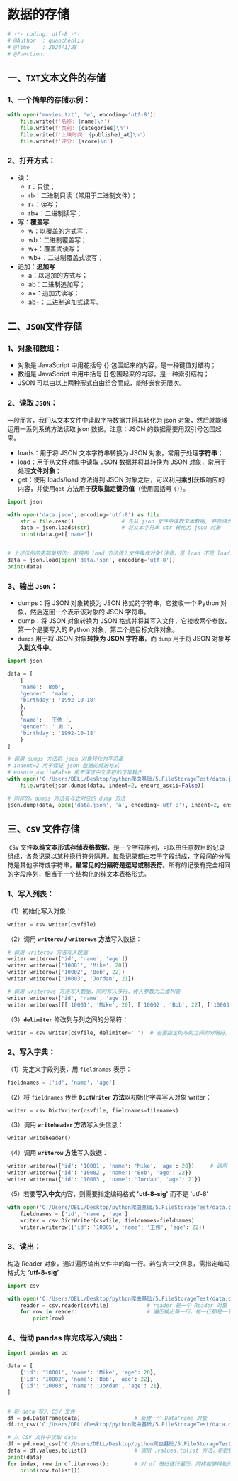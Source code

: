 # 数据的存储

```python
# -*- coding: utf-8 -*-
# @Author  : quanchenliu
# @Time	   : 2024/1/28
# @Function: 
```



## 一、`TXT`文本文件的存储

### 1、一个简单的存储示例：

```python
with open('movies.txt', 'w', encoding='utf-8'):
    file.write(f'名称: {name}\n')
    file.write(f'类别: {categories}\n')
    file.write(f'上映时间: {published_at}\n')
    file.write(f'评分: {score}\n')
```

### 2、打开方式：

- 读：
  - r：只读；
  - rb：二进制只读（常用于二进制文件）；
  - r+：读写；
  - rb+：二进制读写；
- 写：**覆盖写**
  - w：以覆盖的方式写；
  - wb：二进制覆盖写；
  - w+：覆盖式读写；
  - wb+：二进制覆盖式读写；
- 追加：**追加写**
  - a：以追加的方式写；
  - ab：二进制追加写；
  - a+：追加式读写；
  - ab+：二进制追加式读写。

## 二、`JSON`文件存储

### 1、对象和数组：

- 对象是 JavaScript 中用花括号 {} 包围起来的内容，是一种键值对结构；
- 数组是 JavaScript 中用中括号 [] 包围起来的内容，是一种索引结构；
- JSON 可以由以上两种形式自由组合而成，能够嵌套无限次。

### 2、读取 `JSON`：

一般而言，我们从文本文件中读取字符数据并将其转化为 json 对象，然后就能够运用一系列系统方法读取 json 数据。注意：JSON 的数据需要用双引号包围起来。

- loads：用于将 JSON 文本字符串转换为 JSON 对象，常用于处理**字符串**；
- load：用于从文件对象中读取 JSON 数据并将其转换为 JSON 对象，常用于处理**文件对象**；
- get：使用 loads/load 方法得到 JSON 对象之后，可以利用**索引**获取响应的内容，并使用`get` 方法用于**获取指定键的值**（使用圆括号 `()`）。

```python
import json

with open('data.json', encoding='utf-8') as file:
    str = file.read()               # 先从 json 文件中读取文本数据, 并存储为字符串 str
    data = json.loads(str)          # 将文本字符串 str 转化为 json 对象
    print(data.get['name'])


# 上述示例的更简单用法: 直接用 load 方法传入文件操作对象(注意，是 load 不是 loads)
data = json.load(open('data.json', encoding='utf-8'))
print(data)
```

### 3、输出 `JSON`：

- dumps：将 JSON 对象转换为 JSON 格式的字符串，它接收一个 Python 对象，然后返回一个表示该对象的 JSON 字符串。
- dump：将 JSON 对象转换为 JSON 格式并将其写入文件，它接收两个参数，第一个是要写入的 Python 对象，第二个是目标文件对象。
- `dumps` 用于将 JSON 对象**转换为 JSON 字符串**，而 `dump` 用于将 JSON 对象**写入到文件中**。

```python
import json

data = [
    {
    'name': 'Bob',
    'gender': 'male',
    'birthday': '1992-10-18'
    },
    {
    'name': ' 王伟 ',
    'gender': ' 男 ',
    'birthday': '1992-10-18'
	}
]

# 调用 dumps 方法将 json 对象转化为字符串
# indent=2 用于保证 json 数据的缩进格式
# ensure_ascii=False 用于保证中文字符的正常输出
with open('C:/Users/DELL/Desktop/python爬虫基础/5.FileStorageTest/data.json', 'w', encoding='utf-8') as file:
    file.write(json.dumps(data, indent=2, ensure_ascii=False))

# 同样的，dumps 方法有与之对应的 dump 方法
json.dump(data, open('data.json', 'a', encoding='utf-8'), indent=2, ensure_ascii=False)
```



## 三、`CSV` 文件存储

​		`CSV` 文件**以纯文本形式存储表格数据**，是一个字符序列，可以由任意数目的记录组成，各条记录以某种换行符分隔开。每条记录都由若干字段组成，字段间的分隔符是其他字符或字符串，**最常见的分隔符是逗号或制表符**。所有的记录有完全相同的字段序列，相当于一个结构化的纯文本表格形式。

### 1、写入列表：

（1）初始化写入对象：

```python
writer = csv.writer(csvfile) 
```

（2）调用 **`writerow` / `writerows` 方法**写入数据：

```python
# 调用 writerow 方法写入数据
writer.writerow(['id', 'name', 'age'])
writer.writerow(['10001', 'Mike', 20])
writer.writerow(['10002', 'Bob', 22])
writer.writerow(['10003', 'Jordan', 21])
```

```python
# 调用 writerows 方法写入数据，同时写入多行，传入参数为二维列表
writer.writerow(['id', 'name', 'age'])          
writer.writerows([['10001', 'Mike', 20], ['10002', 'Bob', 22], ['10003', 'Jordan', 21]])
```

（3）**`delimiter`** 修改列与列之间的分隔符：

```python
writer = csv.writer(csvfile, delimiter=' ')  # 若要指定列与列之间的分隔符，可以传入 delimiter 参数
```

### 2、写入字典：

（1）先定义字段列表，用 `fieldnames` 表示：

```python
fieldnames = ['id', 'name', 'age']
```

（2）将 `fieldnames` 传给 **`DictWriter` 方法**以初始化字典写入对象 writer：

```python
writer = csv.DictWriter(csvfile, fieldnames=filenames)
```

（3）调用 **`writeheader` 方法**写入头信息：

```python
writer.writeheader()
```

（4）调用 **`writerow` 方法**写入数据：

```python
writer.writerow({'id': '10001', 'name': 'Mike', 'age': 20})     # 调用 writerow 方法写入相应字典(自动在行末添加换行符)
writer.writerow({'id': '10002', 'name': 'Bob', 'age': 22})
writer.writerow({'id': '10003', 'name': 'Jordan', 'age': 21})
```

（5）若要**写入中文**内容，则需要指定编码格式 **'utf-8-sig'** 而不是 'utf-8'

```python
with open('C:/Users/DELL/Desktop/python爬虫基础/5.FileStorageTest/data.csv', 'a', encoding='utf-8-sig', newline='') as csvfile:
    fieldnames = ['id', 'name', 'age']
    writer = csv.DictWriter(csvfile, fieldnames=fieldnames)
    writer.writerow({'id': '10005', 'name': '王伟', 'age': 22})
```

### 3、读出： 

构造 Reader 对象，通过遍历输出文件中的每一行。若包含中文信息，需指定编码格式为 **‘utf-8-sig’**

```python
import csv

with open('C:/Users/DELL/Desktop/python爬虫基础/5.FileStorageTest/data.csv', 'r', encoding='utf-8-sig') as csvfile:
    reader = csv.reader(csvfile)            # reader 是一个 Reader 对象
    for row in reader:                      # 遍历输出每一行，每一行都是一个列表
        print(row)
```

### 4、借助 pandas 库完成写入/读出：

```python
import pandas as pd

data = [
    {'id': '10001', 'name': 'Mike', 'age': 20},
    {'id': '10002', 'name': 'Bob', 'age': 22},
    {'id': '10003', 'name': 'Jordan', 'age': 21},
]


# 将 data 写入 CSV 文件
df = pd.DataFrame(data)                 # 新建一个 DataFrame 对象
df.to_csv('C:/Users/DELL/Desktop/python爬虫基础/5.FileStorageTest/data.csv', index=False)

# 从 CSV 文件中读取 data
df = pd.read_csv('C:/Users/DELL/Desktop/python爬虫基础/5.FileStorageTest/data.csv')
data = df.values.tolist()               # 调用 .values.tolist 方法，将数据转化为列表
print(data)
for index, row in df.iterrows():        # 对 df 进行逐行遍历，同样能够得到列表类型的结果
    print(row.tolist())
```































































